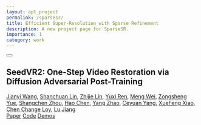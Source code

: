 ```yaml
---
layout: apt_project
permalink: /sparsesr/
title: Efficient Super-Resolution with Sparse Refinement
description: A new project page for SparseSR.
importance: 1
category: work
---
```



  <!-- Scroll to Top Button -->
  <button class="scroll-to-top" onclick="scrollToTop()" title="Scroll to top" aria-label="Scroll to top">
    <i class="fas fa-chevron-up"></i>
  </button>


  <main id="main-content">
<section class="hero">
    <div class="hero-body">
      <div class="container is-max-desktop">
        <div class="columns is-centered">
          <div class="column has-text-centered">
            <h1 class="title is-1 publication-title">SeedVR2: One-Step Video Restoration via Diffusion Adversarial Post-Training</h1>
            <div class="is-size-5 publication-authors">
              <span class="author-block"><a href="https://iceclear.github.io" target="_blank">Jianyi Wang</a>,</span>
              <span class="author-block"><a href="https://scholar.google.com/citations?user=EDWUw7gAAAAJ&hl=en" target="_blank">Shanchuan Lin</a>,</span>
              <span class="author-block"><a href="https://scholar.google.com/citations?user=xXMj6_EAAAAJ&hl=en" target="_blank">Zhijie Lin</a>,</span>
              <span class="author-block"><a href="https://scholar.google.com.hk/citations?user=C_6JH-IAAAAJ&hl=en" target="_blank">Yuxi Ren</a>,</span>
              <span class="author-block"><a href="https://openreview.net/profile?id=~Meng_Wei11" target="_blank">Meng Wei</a>,</span>
              <span class="author-block"><a href="https://zsyoaoa.github.io/" target="_blank">Zongsheng Yue</a>,</span>
              <span class="author-block"><a href="https://shangchenzhou.com/" target="_blank">Shangchen Zhou</a>,</span>
              <span class="author-block"><a href="https://haochen-rye.github.io/" target="_blank">Hao Chen</a>,</span>
              <span class="author-block"><a href="https://scholar.google.com/citations?user=uPmTOHAAAAAJ&hl=en" target="_blank">Yang Zhao</a>,</span>
              <span class="author-block"><a href="https://ceyuan.me/" target="_blank">Ceyuan Yang</a>,</span>
              <span class="author-block"><a href="https://scholar.google.com/citations?user=CVkM9TQAAAAJ&hl=en" target="_blank">XueFeng Xiao</a>,</span>
              <span class="author-block"><a href="https://www.mmlab-ntu.com/person/ccloy/index.html" target="_blank">Chen Change Loy</a>,</span>
              <span class="author-block"><a href="http://www.lujiang.info/" target="_blank">Lu Jiang</a></span>
            </div>
            <div class="column has-text-centered">
              <div class="publication-links">
                <span class="link-block"><a href="http://arxiv.org/abs/2506.05301" target="_blank" class="external-link button is-normal is-rounded is-dark"><span class="icon"><i class="fas fa-file-pdf"></i></span><span>Paper</span></a></span>
                <span class="link-block"><a href="https://github.com/ByteDance-Seed/SeedVR" target="_blank" class="external-link button is-normal is-rounded is-dark"><span class="icon"><i class="fab fa-github"></i></span><span>Code</span></a></span>
                <span class="link-block"><a href="https://huggingface.co/datasets/Iceclear/SeedVR_VideoDemos/tree/main/seedvr2_videos" target="_blank" class="external-link button is-normal is-rounded is-dark"><span class="icon"><i class="fas fa-video"></i></span><span>Demos</span></a></span>
              </div>
            </div>
          </div>
        </div>
      </div>
    </div>
</section>


<!-- Teaser video-->
<section class="hero teaser">
  <div class="container is-max-desktop">
    <div class="hero-body">
        <video poster="/assets/sparsesr-assets/framework.png" id="tree" autoplay controls muted loop height="100%" preload="metadata">
            <source src="/assets/sparsesr-assets/framework.mp4" type="video/mp4">
        </video>
    </div>
  </div>
</section>
<!-- End teaser video -->

<!-- Paper abstract -->
<section class="section hero is-light">
  <div class="container is-max-desktop">
    <div class="columns is-centered has-text-centered">
      <div class="column is-four-fifths">
        <h2 class="title is-3">Abstract</h2>
        <div class="content has-text-justified">
          <!-- TODO: Replace with your paper abstract -->
          <p>
           We propose Adaptive Patch Transformers (APT), a method to accelerate vision
            transformers (ViTs) by using multiple different patch sizes within the same image.
            APT reduces the total number of input tokens by using larger patch sizes in more
            homogeneous image regions, and smaller patches in more complex ones. APT
            achieves a drastic speedup in ViT inference and training, reducing throguhput by
            40% on ViT-L and 50% on ViT-H while maintaining downstream performance. It
            can be applied to a previously fine-tuned ViT and converges in as little as 1 epoch,
            enabling training on high-resolution images with minimal compute budgets. It
            also significantly reduces training and inference time with no performance degra-
            dation on high-resolution dense visual tasks, achieving up to 30% faster training
            and inference on visual QA, object detection and semantic segmentation. We will
            release all code and trained models.
          </p>
        </div>
      </div>
    </div>
  </div>
</section>
<!-- End paper abstract -->


<!-- Method Overview -->
<section class="hero is-small is-light">
  <div class="hero-body">
    <div class="container">
      <h2 class="title is-3">Method Overview</h2>
      <div class="columns is-centered has-text-centered">
        <div class="column is-four-fifths">
          <div class="publication-video">
            <video poster="" id="method-video" controls muted loop height="100%" preload="metadata">
              <source src="/assets/apt-template/static/videos/carousel1.mp4" type="video/mp4">
            </video>
          </div>
          <div class="content has-text-justified">
            <p>
              An animated overview of our method.
            </p>
          </div>
        </div>
      </div>
    </div>
  </div>
</section>
<!-- End Method Overview -->





<!--BibTex citation -->
  <section class="section" id="BibTeX">
    <div class="container is-max-desktop content">
      <div class="bibtex-header">
        <h2 class="title">BibTeX</h2>
        <button class="copy-bibtex-btn" onclick="copyBibTeX()" title="Copy BibTeX to clipboard">
          <i class="fas fa-copy"></i>
          <span class="copy-text">Copy</span>
        </button>
      </div>
      <pre id="bibtex-code"><code>@inproceedings{choudhury2026apt,
  title={Accelerating Vision Transformers With Adaptive Patch Sizes},
  author={Rohan Choudhury and Jung Eun Kim and Jinhyung Park and Eunho Yang and L{\'a}szl{\'o} A. Jeni and Kris M. Kitani},
  booktitle={International Conference on Learning Representations},
  year={2026},
  url={/apt/}
}</code></pre>
    </div>
</section>
<!--End BibTex citation -->


  <footer class="footer">
  <div class="container">
    <div class="columns is-centered">
      <div class="column is-8">
        <div class="content">

          <p>
            This page was built using the <a href="https://github.com/eliahuhorwitz/Academic-project-page-template" target="_blank">Academic Project Page Template</a> which was adopted from the <a href="https://nerfies.github.io" target="_blank">Nerfies</a> project page.
            You are free to borrow the source code of this website, we just ask that you link back to this page in the footer. <br> This website is licensed under a <a rel="license"  href="http://creativecommons.org/licenses/by-sa/4.0/" target="_blank">Creative
            Commons Attribution-ShareAlike 4.0 International License</a>.
          </p>

        </div>
      </div>
    </div>
  </div>
</footer>
